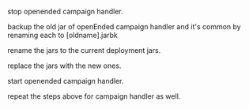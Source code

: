 stop openended campaign handler.

backup the old jar of openEnded campaign handler and it's common by renaming each to [oldname].jarbk

rename the jars to the current deployment jars.

replace the jars with the new ones.

start openended campaign handler.

repeat the steps above for campaign handler as well.
